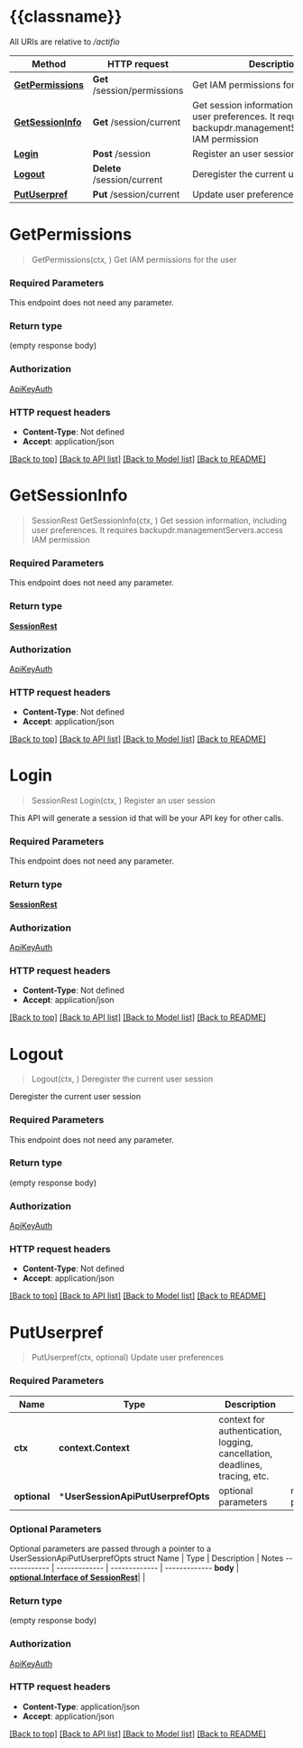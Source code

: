 # {{classname}}

All URIs are relative to */actifio*

Method | HTTP request | Description
------------- | ------------- | -------------
[**GetPermissions**](UserSessionApi.md#GetPermissions) | **Get** /session/permissions | Get IAM permissions for the user
[**GetSessionInfo**](UserSessionApi.md#GetSessionInfo) | **Get** /session/current | Get session information, including user preferences. It requires backupdr.managementServers.access IAM permission
[**Login**](UserSessionApi.md#Login) | **Post** /session | Register an user session
[**Logout**](UserSessionApi.md#Logout) | **Delete** /session/current | Deregister the current user session
[**PutUserpref**](UserSessionApi.md#PutUserpref) | **Put** /session/current | Update user preferences

# **GetPermissions**
> GetPermissions(ctx, )
Get IAM permissions for the user

### Required Parameters
This endpoint does not need any parameter.

### Return type

 (empty response body)

### Authorization

[ApiKeyAuth](../README.md#ApiKeyAuth)

### HTTP request headers

 - **Content-Type**: Not defined
 - **Accept**: application/json

[[Back to top]](#) [[Back to API list]](../README.md#documentation-for-api-endpoints) [[Back to Model list]](../README.md#documentation-for-models) [[Back to README]](../README.md)

# **GetSessionInfo**
> SessionRest GetSessionInfo(ctx, )
Get session information, including user preferences. It requires backupdr.managementServers.access IAM permission

### Required Parameters
This endpoint does not need any parameter.

### Return type

[**SessionRest**](SessionRest.md)

### Authorization

[ApiKeyAuth](../README.md#ApiKeyAuth)

### HTTP request headers

 - **Content-Type**: Not defined
 - **Accept**: application/json

[[Back to top]](#) [[Back to API list]](../README.md#documentation-for-api-endpoints) [[Back to Model list]](../README.md#documentation-for-models) [[Back to README]](../README.md)

# **Login**
> SessionRest Login(ctx, )
Register an user session

This API will generate a session id that will be your API key for other calls.

### Required Parameters
This endpoint does not need any parameter.

### Return type

[**SessionRest**](SessionRest.md)

### Authorization

[ApiKeyAuth](../README.md#ApiKeyAuth)

### HTTP request headers

 - **Content-Type**: Not defined
 - **Accept**: application/json

[[Back to top]](#) [[Back to API list]](../README.md#documentation-for-api-endpoints) [[Back to Model list]](../README.md#documentation-for-models) [[Back to README]](../README.md)

# **Logout**
> Logout(ctx, )
Deregister the current user session

Deregister the current user session

### Required Parameters
This endpoint does not need any parameter.

### Return type

 (empty response body)

### Authorization

[ApiKeyAuth](../README.md#ApiKeyAuth)

### HTTP request headers

 - **Content-Type**: Not defined
 - **Accept**: application/json

[[Back to top]](#) [[Back to API list]](../README.md#documentation-for-api-endpoints) [[Back to Model list]](../README.md#documentation-for-models) [[Back to README]](../README.md)

# **PutUserpref**
> PutUserpref(ctx, optional)
Update user preferences

### Required Parameters

Name | Type | Description  | Notes
------------- | ------------- | ------------- | -------------
 **ctx** | **context.Context** | context for authentication, logging, cancellation, deadlines, tracing, etc.
 **optional** | ***UserSessionApiPutUserprefOpts** | optional parameters | nil if no parameters

### Optional Parameters
Optional parameters are passed through a pointer to a UserSessionApiPutUserprefOpts struct
Name | Type | Description  | Notes
------------- | ------------- | ------------- | -------------
 **body** | [**optional.Interface of SessionRest**](SessionRest.md)|  | 

### Return type

 (empty response body)

### Authorization

[ApiKeyAuth](../README.md#ApiKeyAuth)

### HTTP request headers

 - **Content-Type**: application/json
 - **Accept**: application/json

[[Back to top]](#) [[Back to API list]](../README.md#documentation-for-api-endpoints) [[Back to Model list]](../README.md#documentation-for-models) [[Back to README]](../README.md)

